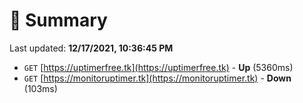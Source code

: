 # 📖 Summary
Last updated: **12/17/2021, 10:36:45 PM**

- `GET` [https://uptimerfree.tk](https://uptimerfree.tk) - **Up** (5360ms)
- `GET` [https://monitoruptimer.tk](https://monitoruptimer.tk) - **Down** (103ms)
